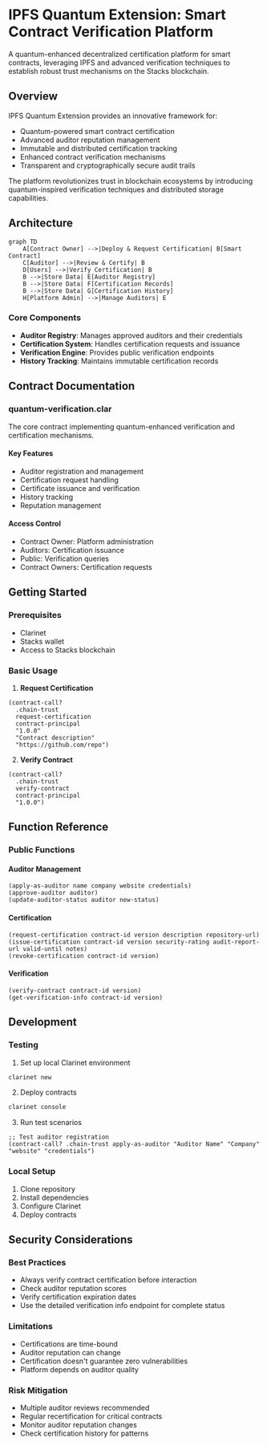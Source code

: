 # IPFS Quantum Extension: Smart Contract Verification Platform

A quantum-enhanced decentralized certification platform for smart contracts, leveraging IPFS and advanced verification techniques to establish robust trust mechanisms on the Stacks blockchain.

## Overview

IPFS Quantum Extension provides an innovative framework for:
- Quantum-powered smart contract certification
- Advanced auditor reputation management
- Immutable and distributed certification tracking
- Enhanced contract verification mechanisms
- Transparent and cryptographically secure audit trails

The platform revolutionizes trust in blockchain ecosystems by introducing quantum-inspired verification techniques and distributed storage capabilities.

## Architecture

```mermaid
graph TD
    A[Contract Owner] -->|Deploy & Request Certification| B[Smart Contract]
    C[Auditor] -->|Review & Certify| B
    D[Users] -->|Verify Certification| B
    B -->|Store Data| E[Auditor Registry]
    B -->|Store Data| F[Certification Records]
    B -->|Store Data| G[Certification History]
    H[Platform Admin] -->|Manage Auditors| E
```

### Core Components
- **Auditor Registry**: Manages approved auditors and their credentials
- **Certification System**: Handles certification requests and issuance
- **Verification Engine**: Provides public verification endpoints
- **History Tracking**: Maintains immutable certification records

## Contract Documentation

### quantum-verification.clar

The core contract implementing quantum-enhanced verification and certification mechanisms.

#### Key Features
- Auditor registration and management
- Certification request handling
- Certificate issuance and verification
- History tracking
- Reputation management

#### Access Control
- Contract Owner: Platform administration
- Auditors: Certification issuance
- Public: Verification queries
- Contract Owners: Certification requests

## Getting Started

### Prerequisites
- Clarinet
- Stacks wallet
- Access to Stacks blockchain

### Basic Usage

1. **Request Certification**
```clarity
(contract-call? 
  .chain-trust 
  request-certification 
  contract-principal 
  "1.0.0" 
  "Contract description" 
  "https://github.com/repo")
```

2. **Verify Contract**
```clarity
(contract-call? 
  .chain-trust 
  verify-contract 
  contract-principal 
  "1.0.0")
```

## Function Reference

### Public Functions

#### Auditor Management
```clarity
(apply-as-auditor name company website credentials)
(approve-auditor auditor)
(update-auditor-status auditor new-status)
```

#### Certification
```clarity
(request-certification contract-id version description repository-url)
(issue-certification contract-id version security-rating audit-report-url valid-until notes)
(revoke-certification contract-id version)
```

#### Verification
```clarity
(verify-contract contract-id version)
(get-verification-info contract-id version)
```

## Development

### Testing
1. Set up local Clarinet environment
```bash
clarinet new
```

2. Deploy contracts
```bash
clarinet console
```

3. Run test scenarios
```clarity
;; Test auditor registration
(contract-call? .chain-trust apply-as-auditor "Auditor Name" "Company" "website" "credentials")
```

### Local Setup
1. Clone repository
2. Install dependencies
3. Configure Clarinet
4. Deploy contracts

## Security Considerations

### Best Practices
- Always verify contract certification before interaction
- Check auditor reputation scores
- Verify certification expiration dates
- Use the detailed verification info endpoint for complete status

### Limitations
- Certifications are time-bound
- Auditor reputation can change
- Certification doesn't guarantee zero vulnerabilities
- Platform depends on auditor quality

### Risk Mitigation
- Multiple auditor reviews recommended
- Regular recertification for critical contracts
- Monitor auditor reputation changes
- Check certification history for patterns